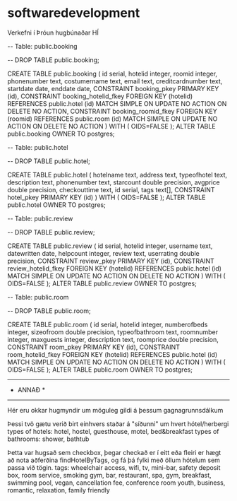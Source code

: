 # softwaredevelopment
Verkefni í Þróun hugbúnaðar HÍ

-- Table: public.booking

-- DROP TABLE public.booking;

CREATE TABLE public.booking
(
  id serial,
  hotelid integer,
  roomid integer,
  phonenumber text,
  costumername text,
  email text,
  creditcardnumber text,
  startdate date,
  enddate date,
  CONSTRAINT booking_pkey PRIMARY KEY (id),
  CONSTRAINT booking_hotelid_fkey FOREIGN KEY (hotelid)
      REFERENCES public.hotel (id) MATCH SIMPLE
      ON UPDATE NO ACTION ON DELETE NO ACTION,
  CONSTRAINT booking_roomid_fkey FOREIGN KEY (roomid)
      REFERENCES public.room (id) MATCH SIMPLE
      ON UPDATE NO ACTION ON DELETE NO ACTION
)
WITH (
  OIDS=FALSE
);
ALTER TABLE public.booking
  OWNER TO postgres;

-- Table: public.hotel

-- DROP TABLE public.hotel;

CREATE TABLE public.hotel
(
  hotelname text,
  address text,
  typeofhotel text,
  description text,
  phonenumber text,
  starcount double precision,
  avgprice double precision,
  checkouttime text,
  id serial,
  tags text[],
  CONSTRAINT hotel_pkey PRIMARY KEY (id)
)
WITH (
  OIDS=FALSE
);
ALTER TABLE public.hotel
  OWNER TO postgres;

-- Table: public.review

-- DROP TABLE public.review;

CREATE TABLE public.review
(
  id serial,
  hotelid integer,
  username text,
  datewritten date,
  helpcount integer,
  review text,
  userrating double precision,
  CONSTRAINT review_pkey PRIMARY KEY (id),
  CONSTRAINT review_hotelid_fkey FOREIGN KEY (hotelid)
      REFERENCES public.hotel (id) MATCH SIMPLE
      ON UPDATE NO ACTION ON DELETE NO ACTION
)
WITH (
  OIDS=FALSE
);
ALTER TABLE public.review
  OWNER TO postgres;

-- Table: public.room

-- DROP TABLE public.room;

CREATE TABLE public.room
(
  id serial,
  hotelid integer,
  numberofbeds integer,
  sizeofroom double precision,
  typeofbathroom text,
  roomnumber integer,
  maxguests integer,
  description text,
  roomprice double precision,
  CONSTRAINT room_pkey PRIMARY KEY (id),
  CONSTRAINT room_hotelid_fkey FOREIGN KEY (hotelid)
      REFERENCES public.hotel (id) MATCH SIMPLE
      ON UPDATE NO ACTION ON DELETE NO ACTION
)
WITH (
  OIDS=FALSE
);
ALTER TABLE public.room
  OWNER TO postgres;


*********
* ANNAÐ *
*********

Hér eru okkar hugmyndir um möguleg gildi á þessum gagnagrunnsdálkum

  Þessi tvö gætu verið birt einhvers staðar á "síðunni" um hvert hótel/herbergi
  types of hotels: hotel, hostel, guesthouse, motel, bed&breakfast
  types of bathrooms: shower, bathtub

  Þetta var hugsað sem checkbox, þegar checkað er í eitt eða fleiri er hægt að nota aðferðina
  findHotelByTags, og fá þá fylki með öllum hótelum sem passa við tögin.
  tags: wheelchair access, wifi, tv, mini-bar, safety deposit box, room service, smoking
         gym, bar, restaurant, spa, gym, breakfast, swimming pool,  vegan, cancellation fee, conference room
         youth, business, romantic, relaxation, family friendly
